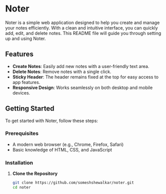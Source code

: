 # Noter

Noter is a simple web application designed to help you create and manage your notes efficiently. With a clean and intuitive interface, you can quickly add, edit, and delete notes. This README file will guide you through setting up and using Noter.

## Features

- **Create Notes**: Easily add new notes with a user-friendly text area.
- **Delete Notes**: Remove notes with a single click.
- **Sticky Header**: The header remains fixed at the top for easy access to app features.
- **Responsive Design**: Works seamlessly on both desktop and mobile devices.

## Getting Started

To get started with Noter, follow these steps:

### Prerequisites

- A modern web browser (e.g., Chrome, Firefox, Safari)
- Basic knowledge of HTML, CSS, and JavaScript

### Installation

1. **Clone the Repository**

   ```bash
   git clone https://github.com/someshshewalkar/noter.git
   cd noter
